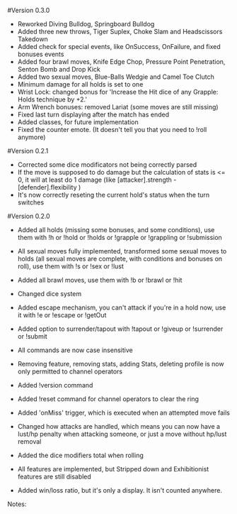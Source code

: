 #Version 0.3.0
- Reworked Diving Bulldog, Springboard Bulldog
- Added three new throws, Tiger Suplex, Choke Slam and Headscissors Takedown
- Added check for special events, like OnSuccess, OnFailure, and fixed bonuses events
- Added four brawl moves, Knife Edge Chop, Pressure Point Penetration, Senton Bomb and Drop Kick
- Added two sexual moves, Blue-Balls Wedgie and Camel Toe Clutch
- Minimum damage for all holds is set to one
- Wrist Lock: changed bonus for 'Increase the Hit dice of any Grapple: Holds technique by +2.'
- Arm Wrench bonuses: removed Lariat (some moves are still missing)
- Fixed last turn displaying after the match has ended
- Added classes, for future implementation
- Fixed the counter emote. (It doesn't tell you that you need to !roll anymore)

#Version 0.2.1
- Corrected some dice modificators not being correctly parsed
- If the move is supposed to do damage but the calculation of stats is <= 0, it will at least do 1 damage (like [attacker].strength - [defender].flexibility )
- It's now correctly reseting the current hold's status when the turn switches

#Version 0.2.0

- Added all holds (missing some bonuses, and some conditions), use them with !h or !hold or !holds or !grapple or !grappling or !submission
- All sexual moves fully implemented, transformed some sexual moves to holds (all sexual moves are complete, with conditions and bonuses on roll), use them with !s or !sex or !lust
- Added all brawl moves, use them with !b or !brawl or !hit
- Changed dice system
- Added escape mechanism, you can't attack if you're in a hold now, use it with !e or !escape or !getOut
- Added option to surrender/tapout with !tapout or !giveup or !surrender or !submit
- All commands are now case insensitive


- Removing feature, removing stats, adding Stats, deleting profile is now only permitted to channel operators
- Added !version command
- Added !reset command for channel operators to clear the ring
- Added 'onMiss' trigger, which is executed when an attempted move fails
- Changed how attacks are handled, which means you can now have a lust/hp penalty when attacking someone, or just a move without hp/lust removal
- Added the dice modifiers total when rolling
- All features are implemented, but Stripped down and Exhibitionist features are still disabled

- Added win/loss ratio, but it's only a display. It isn't counted anywhere.


Notes:





